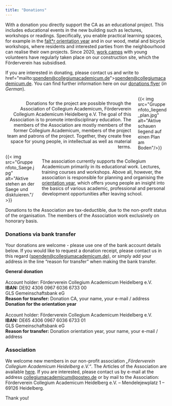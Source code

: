 ```yaml
---
title: "Donations"
---
```


With a donation you directly support the CA as an educational project. This includes educational events in the new building such as lectures, workshops or readings. Specifically, you enable practical learning spaces, for example in the <a href="https://faltr.de/">falt*r orientation year</a> and in our wood, metal and bicycle workshops, where residents and interested parties from the neighbourhood can realise their own projects. 
Since 2020, <a href="https://collegiumacademicum.de/aktionen/">work camps</a> with young volunteers have regularly taken place on our construction site, which the Förderverein has subsidised.

If you are interested in donating, please contact us and write to href="mailto:spenden@collegiumacademicum.de">spenden@collegiumacademicum.de</a>. You can find further information here on our <a href="/media/2023_Spendenflyer_digital.pdf">donations flyer</a> (_in German_).

<div class="columns">
  <div class="column">
    <p style="text-align:right">
    Donations for the project are possible through the Association of Collegium Academicum, Förderverein Collegium Academicum Heidelberg e.V. The goal of this Association is to promote interdisciplinary education. The members of the Association are mostly members of the former Collegium Academicum, members of the project team and patrons of the project. Together, they create free space for young people, in intellectual as well as material terms.
    </p>
  </div>
  <div class="column">
    {{< img src="Gruppenfoto_liegend_plan.jpg" alt="Aktive schauen liegend auf einen Plan am Boden"/>}}
  </div>
</div>

<div class="columns">
  <div class="column">
  {{< img src="Gruppenfoto_Saege.jpg" alt="Aktive stehen an der Saege und disktuieren."/>}}
  </div>

  <div class="column">
    <p style="text-align:left">
    The association currently supports the Collegium Academicum primarily in its educational work. Lectures, training courses and workshops. Above all, however, the association is responsible for planning and organising the <a href="https://faltr.de/">orientation year</a>, which offers young people an insight into the basics of various academic, professional and personal development opportunities after leaving school. 
    </p>
  </div>
</div>



Donations to the Association are tax-deductible, due to the non-profit status of the organisation. The members of the Association work exclusively on honorary basis.


### Donations via bank transfer
Your donations are welcome - please use one of the bank account details below. If you would like to request a donation receipt, please contact us in this regard (<a href="mailto:spenden@collegiumacademicum.de">spenden@collegiumacademicum.de</a>), or simply add your address in the line “reason for transfer” when making the bank transfer.


<div class="notification is-primary">
  <b>General donation</b><br><br>
  Account holder: Förderverein Collegium Academicum Heidelberg e.V.<br>
  <b>IBAN:</b> DE92 4306 0967 6036 6733 00<br>
  GLS Gemeinschaftsbank eG<br>
  <b>Reason for transfer:</b> Donation CA, your name, your e-mail / address
</div>

<div class="notification is-secondary">
  <b>Donation for the orientation year</b><br><br>
  Account holder: Förderverein Collegium Academicum Heidelberg e.V.<br>
  <b>IBAN:</b> DE65 4306 0967 6036 6733 01<br>
  GLS Gemeinschaftsbank eG<br>
  <b>Reason for transfer:</b> Donation orientation year, your name, your e-mail / address
</div>


### Association
We welcome new members in our non-profit association
_„Förderverein Collegium Academicum Heidelberg e.V.“_. The Articles of the Association are available [here](/docs/230707_Satzung_Foerderverein.pdf). If you are interested, please contact us by e-mail at the address
[collegiumacademicum@posteo.de](mailto:collegiumacademicum@posteo.de) or by mail to the Association: Förderverein Collegium Academicum Heidelberg e.V. – Mendelejewplatz 1 –
69126 Heidelberg.

Thank you!
